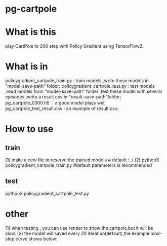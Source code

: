 # pg-cartpole

# What is this
play CartPole to 200 step with Policy Gradient using TensorFlow2.

# What is in
policygradient_cartpole_train.py : train models ,write these models in "model-save-path" folder;
policygradient_cartpole_test.py   : test models ,read models  from "model-save-path" folder ,test these model with several episodes ,write a result csv in "result-save-path"folder;
pg_cartpole_0300.h5                         ：a good model plays well;
pg_cartpole_test_result.csv            :  an example of result csv;


# How to use
## train
(1) make a new file to reserve the trained models  # default : ./
(2) python3 policygradient_cartpole_train.py    #default parameters is recommended

## test
python3 policygradient_cartpole_test.py

# other
(1) when testing , you can use render to show the cartpole,but it will be slow.
(2) the model will saved every 20 iteration(default),the example max-step curve shows below:








